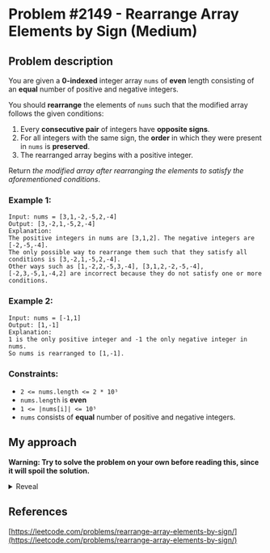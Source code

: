 # Problem #2149 - Rearrange Array Elements by Sign (Medium)

## Problem description

You are given a **0-indexed** integer array `nums` of **even** length consisting of an **equal** number of positive and negative integers.

You should **rearrange** the elements of `nums` such that the modified array follows the given conditions:

1. Every **consecutive pair** of integers have **opposite signs**.
2. For all integers with the same sign, the **order** in which they were present in `nums` is **preserved**.
3. The rearranged array begins with a positive integer.

Return _the modified array after rearranging the elements to satisfy the aforementioned conditions_.

### Example 1:

```
Input: nums = [3,1,-2,-5,2,-4]
Output: [3,-2,1,-5,2,-4]
Explanation:
The positive integers in nums are [3,1,2]. The negative integers are [-2,-5,-4].
The only possible way to rearrange them such that they satisfy all conditions is [3,-2,1,-5,2,-4].
Other ways such as [1,-2,2,-5,3,-4], [3,1,2,-2,-5,-4], [-2,3,-5,1,-4,2] are incorrect because they do not satisfy one or more conditions.
```

### Example 2:

```
Input: nums = [-1,1]
Output: [1,-1]
Explanation:
1 is the only positive integer and -1 the only negative integer in nums.
So nums is rearranged to [1,-1].
```

### Constraints:

-   `2 <= nums.length <= 2 * 10⁵`
-   `nums.length` is **even**
-   `1 <= |nums[i]| <= 10⁵`
-   `nums` consists of **equal** number of positive and negative integers.

## My approach

**Warning: Try to solve the problem on your own before reading this, since it will spoil the solution.**

<details>
  <summary>Reveal</summary>
  There are two approaches I will cover here, both of them should be very similar in terms of performance and memory usage (they both have the same time and space complexity).
  <p>
    
**First approach:** This approach is the more obvious one in my opinion since I thought of it almost immediately after reading the problem. You can basically go through the given array and filter the elements into two new arrays. One of them will hold positive numbers, while the other one will hold negative numbers. Then you can push the numbers into the result array, altering between a number from the array holding the positive numbers and from the array holding the negative numbers. This way you start with a positive number and the numbers will be altering between positive and negative. _This approach is named as the "filtering method" in the table below._

**Second approach:** You can also create an array of 0s (or any other number really) of the same length as the numbers array given to you. Then you can create two pointers - one for the index where the next positive number will go (set to 0), and one for the index of the next negative number (set to 1). Then you can loop through the array of numbers and if you encounter a positive number, put it on the index saved in the positive number pointer and then increase that pointer by two. If you encounter a negative number, do the same with the negative number pointer. This way you will also have an altering sequence of positive and negative numbers (the positive pointer will go 0 -> 2 -> 4... and the negative 1 -> 3 -> 5...) and the final array will also start with a positive number (since the positive number pointer is initialised to 0). _This approach is named as "two pointers" in the table below._

  <p>
    
  |          Implementation         | Time complexity | Space complexity |                        Runtime                       |                     Memory Usage                     |
  | :-----------------------------: | :-------------: | :--------------: | :--------------------------------------------------: | :--------------------------------------------------: |
  |     [Rust (filtering method)](https://github.com/Pandicon/leetcode/tree/main/problems/algorithms/2149/Rust/solution_filtering.rs)     |       O(N)      |       O(N)       | 76 ms, faster than 93.75% of Rust online submissions | 4.6 MB, less than 100.00% of Rust online submissions |
  |       [Rust (two pointers)](https://github.com/Pandicon/leetcode/tree/main/problems/algorithms/2149/Rust/solution_two_pointers.rs)      |       O(N)      |       O(N)       | 72 ms, faster than 93.75% of Rust online submissions |  5.4 MB, less than 31.25% of Rust online submissions |
</details>

## References

[https://leetcode.com/problems/rearrange-array-elements-by-sign/](https://leetcode.com/problems/rearrange-array-elements-by-sign/)
